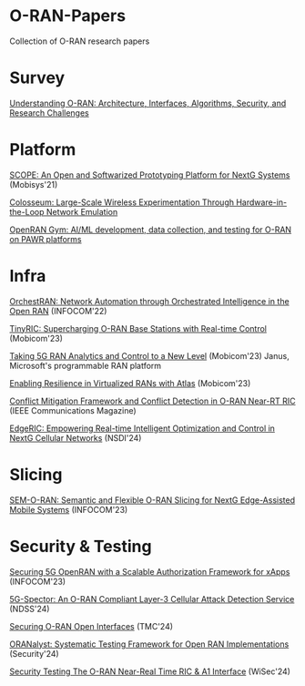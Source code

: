 # O-RAN-Papers
Collection of O-RAN research papers 

# Survey
[Understanding O-RAN: Architecture, Interfaces, Algorithms, Security, and Research Challenges](https://ieeexplore.ieee.org/document/10024837)

# Platform
[SCOPE: An Open and Softwarized Prototyping Platform for NextG Systems](https://dl.acm.org/doi/10.1145/3458864.3466863) (Mobisys'21)

[Colosseum: Large-Scale Wireless Experimentation Through Hardware-in-the-Loop Network Emulation](https://ieeexplore.ieee.org/document/9677430/)

[OpenRAN Gym: AI/ML development, data collection, and testing for O-RAN on PAWR platforms](https://dlnext.acm.org/doi/10.1016/j.comnet.2022.109502)



# Infra
[OrchestRAN: Network Automation through Orchestrated Intelligence in the Open RAN](https://ieeexplore.ieee.org/document/9796744/) (INFOCOM'22)

[TinyRIC: Supercharging O-RAN Base Stations with Real-time Control](https://dl.acm.org/doi/10.1145/3570361.3615743) (Mobicom'23)

[Taking 5G RAN Analytics and Control to a New Level](https://dl.acm.org/doi/10.1145/3570361.3592493) (Mobicom'23)
Janus, Microsoft's programmable RAN platform

[Enabling Resilience in Virtualized RANs with Atlas](https://dl.acm.org/doi/10.1145/3570361.3613276) (Mobicom'23)

[Conflict Mitigation Framework and Conflict Detection in O-RAN Near-RT RIC](https://ieeexplore.ieee.org/document/10121578/) (IEEE Communications Magazine)

[EdgeRIC: Empowering Real-time Intelligent Optimization and Control in NextG Cellular Networks](https://www.usenix.org/conference/nsdi24/presentation/ko) (NSDI'24)

# Slicing
[SEM-O-RAN: Semantic and Flexible O-RAN Slicing for NextG Edge-Assisted Mobile Systems](https://ieeexplore.ieee.org/document/10228870/) (INFOCOM'23)

# Security & Testing
[Securing 5G OpenRAN with a Scalable Authorization Framework for xApps](https://ieeexplore.ieee.org/document/10228961/) (INFOCOM'23)

[5G-Spector: An O-RAN Compliant Layer-3 Cellular Attack Detection Service](https://www.ndss-symposium.org/wp-content/uploads/2024-527-paper.pdf) (NDSS'24)

[Securing O-RAN Open Interfaces](https://dl.acm.org/doi/10.1109/TMC.2024.3393430) (TMC'24)

[ORANalyst: Systematic Testing Framework for Open RAN Implementations](https://www.usenix.org/conference/usenixsecurity24/presentation/yang-tianchang) (Security'24)

[Security Testing The O-RAN Near-Real Time RIC & A1 Interface](https://dl.acm.org/doi/10.1145/3643833.3656118) (WiSec'24)



